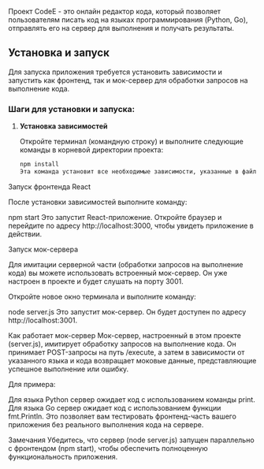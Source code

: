 Проект CodeE - это онлайн редактор кода, который позволяет пользователям писать код на языках программирования (Python, Go), отправлять его на сервер для выполнения и получать результаты.

## Установка и запуск

Для запуска приложения требуется установить зависимости и запустить как фронтенд, так и мок-сервер для обработки запросов на выполнение кода.

### Шаги для установки и запуска:

1. **Установка зависимостей**

   Откройте терминал (командную строку) и выполните следующие команды в корневой директории проекта:

   ```bash
   npm install
   Эта команда установит все необходимые зависимости, указанные в файле package.json.
   ```

Запуск фронтенда React

После установки зависимостей выполните команду:

npm start
Это запустит React-приложение. Откройте браузер и перейдите по адресу http://localhost:3000, чтобы увидеть приложение в действии.

Запуск мок-сервера

Для имитации серверной части (обработки запросов на выполнение кода) вы можете использовать встроенный мок-сервер. Он уже настроен в проекте и будет слушать на порту 3001.

Откройте новое окно терминала и выполните команду:

node server.js
Это запустит мок-сервер. Он будет доступен по адресу http://localhost:3001.

Как работает мок-сервер
Мок-сервер, настроенный в этом проекте (server.js), имитирует обработку запросов на выполнение кода. Он принимает POST-запросы на путь /execute, а затем в зависимости от указанного языка и кода возвращает моковые данные, представляющие успешное выполнение или ошибку.

Для примера:

Для языка Python сервер ожидает код с использованием команды print.
Для языка Go сервер ожидает код с использованием функции fmt.Println.
Это позволяет вам тестировать фронтенд-часть вашего приложения без реального выполнения кода на сервере.

Замечания
Убедитесь, что сервер (node server.js) запущен параллельно с фронтендом (npm start), чтобы обеспечить полноценную функциональность приложения.
